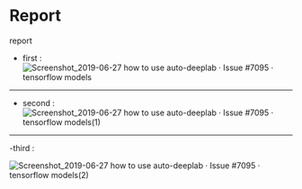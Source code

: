 # Report
report

- first :
![Screenshot_2019-06-27 how to use auto-deeplab · Issue #7095 · tensorflow models](https://user-images.githubusercontent.com/52152714/60253113-2e1d8800-98e9-11e9-82c8-71244dd530b5.png)


---
- second :
![Screenshot_2019-06-27 how to use auto-deeplab · Issue #7095 · tensorflow models(1)](https://user-images.githubusercontent.com/52152714/60253226-645b0780-98e9-11e9-9041-2a755b115c12.png)
---

-third :

![Screenshot_2019-06-27 how to use auto-deeplab · Issue #7095 · tensorflow models(2)](https://user-images.githubusercontent.com/52152714/60253388-b308a180-98e9-11e9-9ac7-fae39b032149.png)
